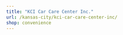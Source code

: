 ```yaml
---
title: "KCI Car Care Center Inc."
url: /kansas-city/kci-car-care-center-inc/
shop: convenience
---
```

